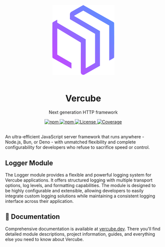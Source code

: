 <div align="center">
  <a href="https://vercube.dev/"><img src="https://github.com/OskarLebuda/vue-lazy-hydration/raw/main/.github/assets/logo.png?raw=true" alt="Vite logo" width="200"></a>
  <br>
  <br>

# Vercube

Next generation HTTP framework

  <a href="https://www.npmjs.com/package/@vercube/logger">
    <img src="https://img.shields.io/npm/v/%40vercube%2Flogger?style=for-the-badge&logo=npm&color=%23767eff" alt="npm"/>
  </a>
  <a href="https://www.npmjs.com/package/@vercube/logger">
    <img src="https://img.shields.io/npm/dm/%40vercube%2Flogger?style=for-the-badge&logo=npm&color=%23767eff" alt="npm"/>
  </a>
  <a href="https://github.com/vercube/vercube/blob/main/LICENSE" target="_blank">
    <img src="https://img.shields.io/npm/l/%40vercube%2Flogger?style=for-the-badge&color=%23767eff" alt="License"/>
  </a>
  <a href="https://codecov.io/gh/vercube/vercube" target="_blank">
    <img src="https://img.shields.io/codecov/c/github/vercube/vercube?style=for-the-badge&color=%23767eff" alt="Coverage"/>
  </a>
  <br/>
  <br/>
</div>

An ultra-efficient JavaScript server framework that runs anywhere - Node.js, Bun, or Deno - with unmatched flexibility and complete configurability for developers who refuse to sacrifice speed or control.

## <a name="module">Logger Module</a>

The Logger module provides a flexible and powerful logging system for Vercube applications. It offers structured logging with multiple transport options, log levels, and formatting capabilities. The module is designed to be highly configurable and extensible, allowing developers to easily integrate custom logging solutions while maintaining a consistent logging interface across their application.

## <a name="documentation">📖 Documentation</a>

Comprehensive documentation is available at [vercube.dev](https://vercube.dev). There you'll find detailed module descriptions, project information, guides, and everything else you need to know about Vercube.
